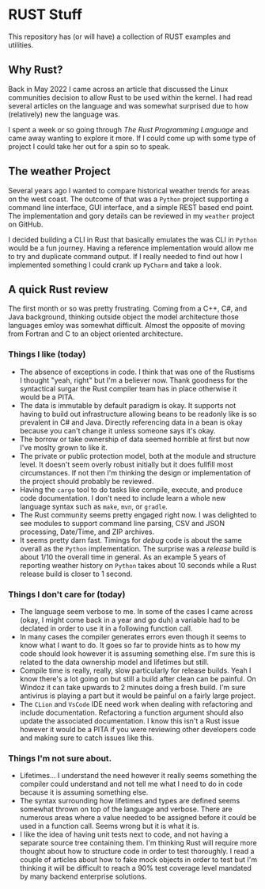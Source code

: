 # RUST Stuff
This repository has (or will have) a collection of RUST examples and utilities.

## Why Rust?

Back in May 2022 I came across an article that discussed the Linux communities decision to allow Rust to be used within the kernel. I had read several articles on the language and was somewhat surprised due to how (relatively) new the language was.

I spent a week or so going through *The Rust Programming Language* and came away wanting to explore it more. If I could come up with some type of project I could take her out for a spin so to speak.

## The weather Project

Several years ago I wanted to compare historical weather trends for areas on the west coast. The outcome of that was a `Python` project supporting a command line interface, GUI interface, and a simple REST based end point. The implementation and gory details can be reviewed in my `weather` project on GitHub.

I decided building a CLI in Rust that basically emulates the was CLI in `Python` would be a fun journey. Having a reference implementation would allow me to try and duplicate command output. If I really needed to find out how I implemented something I could crank up `PyCharm` and take a look.

## A quick Rust review

The first month or so was pretty frustrating. Coming from a C++, C#, and Java background, thinking outside object the model architecture those languages emloy was somewhat difficult. Almost the opposite of moving from Fortran and C to an object oriented architecture.

### Things I like (today)

* The absence of exceptions in code. I think that was one of the Rustisms I thought "yeah, right" but I'm a believer now. Thank goodness for the syntactical surgar the Rust compiler team has in place otherwise it would be a PITA.
* The data is immutable by default paradigm is okay. It supports not having to build out infrastructure allowing beans to be readonly like is so prevalent in C# and Java. Directly referencing data in a bean is okay because you can't change it unless someone says it's okay.
* The borrow or take ownership of data seemed horrible at first but now I've moslty grown to like it.
* The private or public protection model, both at the module and structure level. It doesn't seem overly robust initially but it does fullfill most circumstances. If not then I'm thinking the design or implementation of the project should probably be reviewed.
* Having the `cargo` tool to do tasks like compile, execute, and produce code documentation. I don't need to include learn a whole new language syntax such as `make`, `mvn`, or `gradle`.
* The Rust community seems pretty engaged right now. I was delighted to see modules to support command line parsing, CSV and JSON processing, Date/Time, and ZIP archives.
* It seems pretty darn fast. Timings for *debug* code is about the same overall as the `Python` implementation. The surprise was a *release* build is about 1/10 the overall time in general. As an example 5 years of reporting weather history on `Python` takes about 10 seconds while a Rust release build is closer to 1 second.

### Things I don't care for (today)

* The language seem verbose to me. In some of the cases I came across (okay, I might come back in a year and go duh) a variable had to be declated in order to use it in a following function call.
* In many cases the compiler generates errors even though it seems to know what I want to do. It goes so far to provide hints as to how my code should look however it is assuming something else. I'm sure this is related to the data ownership model and lifetimes but still.
* Compile time is really, really, slow particularly for release builds. Yeah I know there's a lot going on but still a build after clean can be painful. On Windoz it can take upwards to 2 minutes doing a fresh build. I'm sure antivirus is playing a part but it would be painful on a fairly large project.
* The `CLion` and `VsCode` IDE need work when dealing with refactoring and include documentation. Refactoring a function argument should also update the associated documentation. I know this isn't a Rust issue however it would be a PITA if you were reviewing other developers code and making sure to catch issues like this.

### Things I'm not sure about.

* Lifetimes... I understand the need however it really seems something the compiler could understand and not tell me what I need to do in code because it is assuming something else.
* The syntax surrounding how lifetimes and types are defined seems somewhat thrown on top of the language and verbose. There are numerous areas where a value needed to be assigned before it could be used in a function call. Seems wrong but it is what it is.
* I like the idea of having unit tests next to code, and not having a separate source tree containing them. I'm thinking Rust will require more thought about how to structure code in order to test thoroughly. I read a couple of articles about how to fake mock objects in order to test but I'm thinking it will be difficult to reach a 90% test coverage level mandated by many backend enterprise solutions.
